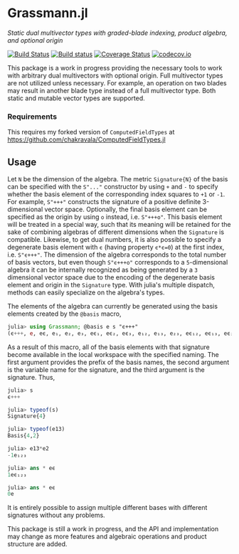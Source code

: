 # Grassmann.jl

*Static dual multivector types with graded-blade indexing, product algebra, and optional origin*

[![Build Status](https://travis-ci.org/chakravala/Grassmann.jl.svg?branch=master)](https://travis-ci.org/chakravala/Grassmann.jl)
[![Build status](https://ci.appveyor.com/api/projects/status/c36u0rgtm2rjcquk?svg=true)](https://ci.appveyor.com/project/chakravala/grassmann-jl)
[![Coverage Status](https://coveralls.io/repos/chakravala/Grassmann.jl/badge.svg?branch=master&service=github)](https://coveralls.io/github/chakravala/Grassmann.jl?branch=master)
[![codecov.io](http://codecov.io/github/chakravala/Grassmann.jl/coverage.svg?branch=master)](http://codecov.io/github/chakravala/Grassmann.jl?branch=master)

This package is a work in progress providing the necessary tools to work with arbitrary dual multivectors with optional origin. Full multivector types are not utilized unless necessary. For example, an operation on two blades may result in another blade type instead of a full multivector type. Both static and mutable vector types are supported.

### Requirements

This requires my forked version of `ComputedFieldTypes` at https://github.com/chakravala/ComputedFieldTypes.jl

## Usage

Let `N` be the dimension of the algebra. The metric `Signature{N}` of the basis can be specified with the `S"..."` constructor by using `+` and `-` to specify whether the basis element of the corresponding index squares to `+1` or `-1`.
For example, `S"+++"` constructs the signature of a positive definite 3-dimensional vector space.
Optionally, the final basis element can be specified as the origin by using `o` instead, i.e. `S"+++o"`.
This basis element will be treated in a special way, such that its meaning will be retained for the sake of combining algebras of different dimensions when the `Signature` is compatible.
Likewise, to get dual numbers, it is also possible to specify a degenerate basis element with `ϵ` (having property `ϵ*ϵ=0`) at the first index, i.e. `S"ϵ+++"`.
The dimension of the algebra corresponds to the total number of basis vectors, but even though `S"ϵ+++o"` corresponds to a `5`-dimensional algebra it can be internally recognized as being generated by a `3` dimensional vector space due to the encoding of the degenerate basis element and origin in the `Signature` type.
With julia's multiple dispatch, methods can easily specialize on the algebra's types.

The elements of the algebra can currently be generated using the basis elements created by the `@basis` macro,
```Julia
julia> using Grassmann; @basis e s "ϵ+++"
(ϵ+++, e, eϵ, e₁, e₂, e₃, eϵ₁, eϵ₂, eϵ₃, e₁₂, e₁₃, e₂₃, eϵ₁₂, eϵ₁₃, eϵ₂₃, e₁₂₃, eϵ₁₂₃)
```
As a result of this macro, all of the basis elements with that signature become available in the local workspace with the specified naming.
The first argument provides the prefix of the basis names, the second argument is the variable name for the signature, and the third argument is the signature. Thus,
```Julia
julia> s
ϵ+++

julia> typeof(s)
Signature{4}

julia> typeof(e13)
Basis{4,2}

julia> e13*e2
-1e₁₂₃

julia> ans * eϵ
1eϵ₁₂₃

julia> ans * eϵ
0e
```
It is entirely possible to assign multiple different bases with different signatures without any problems.

This package is still a work in progress, and the API and implementation may change as more features and algebraic operations and product structure are added.
